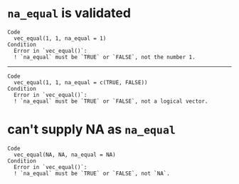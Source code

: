 # `na_equal` is validated

    Code
      vec_equal(1, 1, na_equal = 1)
    Condition
      Error in `vec_equal()`:
      ! `na_equal` must be `TRUE` or `FALSE`, not the number 1.

---

    Code
      vec_equal(1, 1, na_equal = c(TRUE, FALSE))
    Condition
      Error in `vec_equal()`:
      ! `na_equal` must be `TRUE` or `FALSE`, not a logical vector.

# can't supply NA as `na_equal`

    Code
      vec_equal(NA, NA, na_equal = NA)
    Condition
      Error in `vec_equal()`:
      ! `na_equal` must be `TRUE` or `FALSE`, not `NA`.

